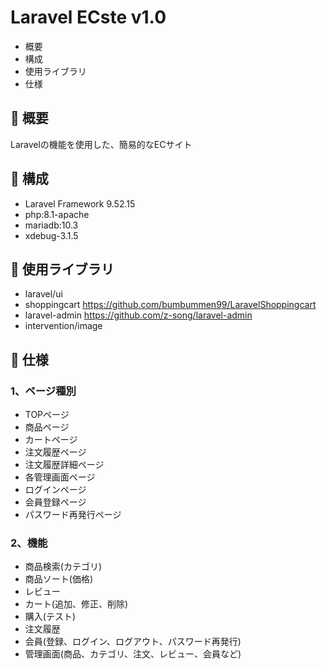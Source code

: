 # Laravel ECste v1.0

- 概要
- 構成
- 使用ライブラリ
- 仕様



## :green_book: 概要
Laravelの機能を使用した、簡易的なECサイト

## :green_book: 構成
- Laravel Framework 9.52.15
- php:8.1-apache
- mariadb:10.3
- xdebug-3.1.5

## :green_book: 使用ライブラリ
- laravel/ui
- shoppingcart https://github.com/bumbummen99/LaravelShoppingcart
- laravel-admin https://github.com/z-song/laravel-admin
- intervention/image

## :green_book: 仕様
### 1、ページ種別
- TOPページ
- 商品ページ
- カートページ
- 注文履歴ページ
- 注文履歴詳細ページ
- 各管理画面ページ
- ログインページ
- 会員登録ページ
- パスワード再発行ページ

### 2、機能
- 商品検索(カテゴリ)
- 商品ソート(価格)
- レビュー
- カート(追加、修正、削除)
- 購入(テスト)
- 注文履歴
- 会員(登録、ログイン、ログアウト、パスワード再発行)
- 管理画面(商品、カテゴリ、注文、レビュー、会員など)
